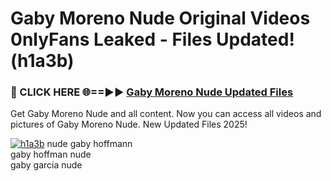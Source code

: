 # Gaby Moreno Nude Original Videos 0nlyFans Leaked - Files Updated! (h1a3b)

<h3>🔴 CLICK HERE 🌐==►► <a href="https://tinyurl.com/4mcuefdz" rel="nofollow">Gaby Moreno Nude Updated Files</a></h3>

Get Gaby Moreno Nude and all content. Now you can access all videos and pictures of Gaby Moreno Nude. New Updated Files 2025!

[![h1a3b](https://i.imgur.com/StAQSOY.gif)](https://tinyurl.com/4mcuefdz)
nude gaby hoffmann<br>
gaby hoffman nude<br>
gaby garcia nude
